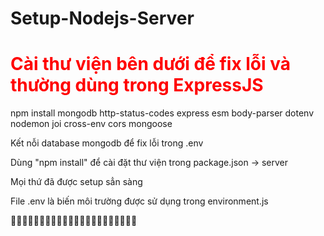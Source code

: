 # Setup-Nodejs-Server

<h1 style="color:red">Cài thư viện bên dưới để fix lỗi và thường dùng trong ExpressJS </h1>

npm install mongodb http-status-codes express esm body-parser dotenv nodemon joi cross-env cors mongoose

Kết nỗi database mongodb để fix lỗi trong .env

Dùng "npm install" để cài đặt thư viện trong package.json -> server

Mọi thứ đã được setup sẳn sàng

File .env là biến môi trường được sử dụng trong environment.js

🔘🔘🔘🔘🔘🔘🔘🔘🔘🔘🔘🔘🔘🔘🔘🔘🔘🔘🔘🔘🔘🔘
